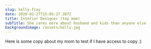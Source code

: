 ```yaml
---
slug: kelly-fray
date: 2020-02-27T15:05:27.387Z
title: Interior Designer (top mom)
subTitle: She cares more about husband and kids than anyone else
backgroundimage: /assets/kelly.jpg
---
```


Here is some copy about my mom to test if I have access to copy :)
